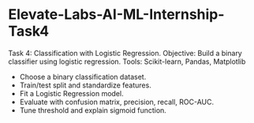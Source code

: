 # Elevate-Labs-AI-ML-Internship-Task4
Task 4: Classification with Logistic Regression.
Objective: Build a binary classifier using logistic regression.
Tools: Scikit-learn, Pandas, Matplotlib
- Choose a binary classification dataset.
- Train/test split and standardize features.
- Fit a Logistic Regression model.
- Evaluate with confusion matrix, precision, recall, ROC-AUC.
- Tune threshold and explain sigmoid function.

